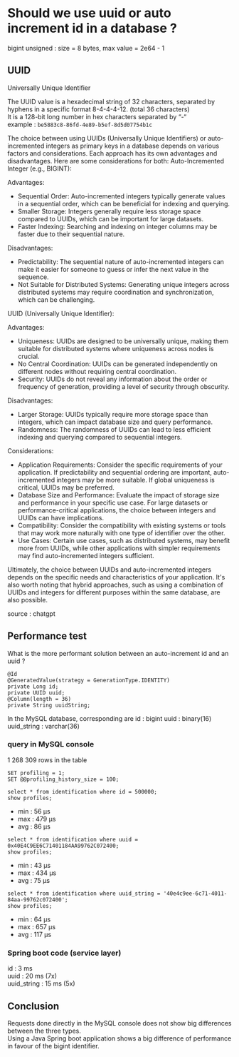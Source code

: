 # Should we use uuid or auto increment id in a database ?

bigint unsigned : size = 8 bytes, max value = 2e64 - 1

## UUID
Universally Unique Identifier

The UUID value is a hexadecimal string of 32 characters, separated by hyphens in a specific format 8-4-4-4-12. (total 36 characters)  
It is a 128-bit long number in hex characters separated by “-“  
example : `be5883c8-86fd-4e89-b5ef-8d5d07754b1c`

The choice between using UUIDs (Universally Unique Identifiers) or auto-incremented integers as primary keys in a database depends on various factors and considerations.
Each approach has its own advantages and disadvantages.
Here are some considerations for both:
Auto-Incremented Integer (e.g., BIGINT):

Advantages:

* Sequential Order: Auto-incremented integers typically generate values in a sequential order, which can be beneficial for indexing and querying.
* Smaller Storage: Integers generally require less storage space compared to UUIDs, which can be important for large datasets.
* Faster Indexing: Searching and indexing on integer columns may be faster due to their sequential nature.

Disadvantages:

* Predictability: The sequential nature of auto-incremented integers can make it easier for someone to guess or infer the next value in the sequence.
* Not Suitable for Distributed Systems: Generating unique integers across distributed systems may require coordination and synchronization, which can be challenging.

UUID (Universally Unique Identifier):

Advantages:

* Uniqueness: UUIDs are designed to be universally unique, making them suitable for distributed systems where uniqueness across nodes is crucial.
* No Central Coordination: UUIDs can be generated independently on different nodes without requiring central coordination.
* Security: UUIDs do not reveal any information about the order or frequency of generation, providing a level of security through obscurity.

Disadvantages:

* Larger Storage: UUIDs typically require more storage space than integers, which can impact database size and query performance.
* Randomness: The randomness of UUIDs can lead to less efficient indexing and querying compared to sequential integers.

Considerations:

* Application Requirements: Consider the specific requirements of your application. If predictability and sequential ordering are important, auto-incremented integers may be more suitable. If global uniqueness is critical, UUIDs may be preferred.
* Database Size and Performance: Evaluate the impact of storage size and performance in your specific use case. For large datasets or performance-critical applications, the choice between integers and UUIDs can have implications.
* Compatibility: Consider the compatibility with existing systems or tools that may work more naturally with one type of identifier over the other.
* Use Cases: Certain use cases, such as distributed systems, may benefit more from UUIDs, while other applications with simpler requirements may find auto-incremented integers sufficient.

Ultimately, the choice between UUIDs and auto-incremented integers depends on the specific needs and characteristics of your application.
It's also worth noting that hybrid approaches, such as using a combination of UUIDs and integers for different purposes within the same database, are also possible.

source : chatgpt

## Performance test
What is the more performant solution between an auto-increment id and an uuid ?

```
@Id
@GeneratedValue(strategy = GenerationType.IDENTITY)
private Long id;
private UUID uuid;
@Column(length = 36)
private String uuidString;
```
In the MySQL database, corresponding are
id : bigint
uuid : binary(16)
uuid_string : varchar(36)

### query in MySQL console
1 268 309 rows in the table

```
SET profiling = 1;
SET @@profiling_history_size = 100;
```

```
select * from identification where id = 500000;
show profiles;
```
- min : 56 µs
- max : 479 µs
- avg : 86 µs

```
select * from identification where uuid = 0x40E4C9EE6C71401184AA99762C072400;
show profiles;
```
- min : 43 µs
- max : 434 µs
- avg : 75 µs

```
select * from identification where uuid_string = '40e4c9ee-6c71-4011-84aa-99762c072400';
show profiles;
```
- min : 64 µs
- max : 657 µs
- avg : 117 µs


### Spring boot code (service layer)

id : 3 ms  
uuid : 20 ms (7x)  
uuid_string : 15 ms (5x)  

## Conclusion
Requests done directly in the MySQL console does not show big differences between the three types.  
Using a Java Spring boot application shows a big difference of performance in favour of the bigint identifier.






